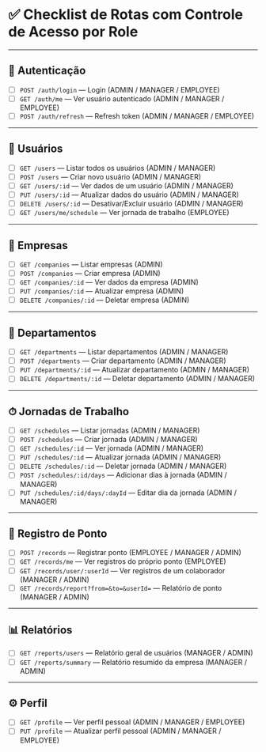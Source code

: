 # ✅ Checklist de Rotas com Controle de Acesso por Role

---

## 🔐 Autenticação

- [ ] `POST /auth/login` — Login (ADMIN / MANAGER / EMPLOYEE)
- [ ] `GET /auth/me` — Ver usuário autenticado (ADMIN / MANAGER / EMPLOYEE)
- [ ] `POST /auth/refresh` — Refresh token (ADMIN / MANAGER / EMPLOYEE)

---

## 👤 Usuários

- [ ] `GET /users` — Listar todos os usuários (ADMIN / MANAGER)
- [ ] `POST /users` — Criar novo usuário (ADMIN / MANAGER)
- [ ] `GET /users/:id` — Ver dados de um usuário (ADMIN / MANAGER)
- [ ] `PUT /users/:id` — Atualizar dados do usuário (ADMIN / MANAGER)
- [ ] `DELETE /users/:id` — Desativar/Excluir usuário (ADMIN / MANAGER)
- [ ] `GET /users/me/schedule` — Ver jornada de trabalho (EMPLOYEE)

---

## 🏢 Empresas

- [ ] `GET /companies` — Listar empresas (ADMIN)
- [ ] `POST /companies` — Criar empresa (ADMIN)
- [ ] `GET /companies/:id` — Ver dados da empresa (ADMIN)
- [ ] `PUT /companies/:id` — Atualizar empresa (ADMIN)
- [ ] `DELETE /companies/:id` — Deletar empresa (ADMIN)

---

## 🏬 Departamentos

- [ ] `GET /departments` — Listar departamentos (ADMIN / MANAGER)
- [ ] `POST /departments` — Criar departamento (ADMIN / MANAGER)
- [ ] `PUT /departments/:id` — Atualizar departamento (ADMIN / MANAGER)
- [ ] `DELETE /departments/:id` — Deletar departamento (ADMIN / MANAGER)

---

## ⏱ Jornadas de Trabalho

- [ ] `GET /schedules` — Listar jornadas (ADMIN / MANAGER)
- [ ] `POST /schedules` — Criar jornada (ADMIN / MANAGER)
- [ ] `GET /schedules/:id` — Ver jornada (ADMIN / MANAGER)
- [ ] `PUT /schedules/:id` — Atualizar jornada (ADMIN / MANAGER)
- [ ] `DELETE /schedules/:id` — Deletar jornada (ADMIN / MANAGER)
- [ ] `POST /schedules/:id/days` — Adicionar dias à jornada (ADMIN / MANAGER)
- [ ] `PUT /schedules/:id/days/:dayId` — Editar dia da jornada (ADMIN / MANAGER)

---

## 📸 Registro de Ponto

- [ ] `POST /records` — Registrar ponto (EMPLOYEE / MANAGER / ADMIN)
- [ ] `GET /records/me` — Ver registros do próprio ponto (EMPLOYEE)
- [ ] `GET /records/user/:userId` — Ver registros de um colaborador (MANAGER / ADMIN)
- [ ] `GET /records/report?from=&to=&userId=` — Relatório de ponto (MANAGER / ADMIN)

---

## 📊 Relatórios

- [ ] `GET /reports/users` — Relatório geral de usuários (MANAGER / ADMIN)
- [ ] `GET /reports/summary` — Relatório resumido da empresa (MANAGER / ADMIN)

---

## ⚙️ Perfil

- [ ] `GET /profile` — Ver perfil pessoal (ADMIN / MANAGER / EMPLOYEE)
- [ ] `PUT /profile` — Atualizar perfil pessoal (ADMIN / MANAGER / EMPLOYEE)

